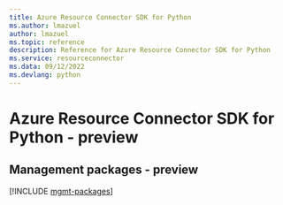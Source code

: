 ```yaml
---
title: Azure Resource Connector SDK for Python
ms.author: lmazuel
author: lmazuel
ms.topic: reference
description: Reference for Azure Resource Connector SDK for Python
ms.service: resourceconnector
ms.data: 09/12/2022
ms.devlang: python
---
```

# Azure Resource Connector SDK for Python - preview

## Management packages - preview
[!INCLUDE [mgmt-packages](resource-connector-mgmt-index.md)]